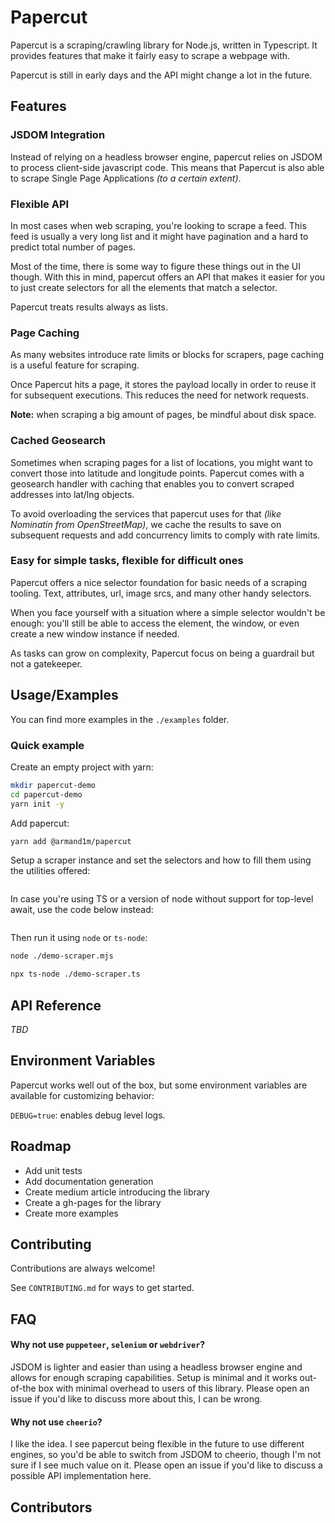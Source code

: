 # Papercut

Papercut is a scraping/crawling library for Node.js, written in Typescript. It provides features that make it fairly easy to scrape a webpage with.

Papercut is still in early days and the API might change a lot in the future. 

## Features

### JSDOM Integration

Instead of relying on a headless browser engine, papercut relies on JSDOM to process client-side javascript code. This means that Papercut is also able to scrape Single Page Applications _(to a certain extent)_.

### Flexible API 

In most cases when web scraping, you're looking to scrape a feed. This feed is usually a very long list and it might have pagination and a hard to predict total number of pages.

Most of the time, there is some way to figure these things out in the UI though. With this in mind, papercut offers an API that makes it easier for you to just create selectors for all the elements that match a selector.

Papercut treats results always as lists. 

### Page Caching

As many websites introduce rate limits or blocks for scrapers, page caching is a useful feature for scraping.

Once Papercut hits a page, it stores the payload locally in order to reuse it for subsequent executions. This reduces the need for network requests.

**Note:** when scraping a big amount of pages, be mindful about disk space.

### Cached Geosearch

Sometimes when scraping pages for a list of locations, you might want to convert those into latitude and longitude points. Papercut comes with a geosearch handler with caching that enables you to convert scraped addresses into lat/lng objects.

To avoid overloading the services that papercut uses for that _(like Nominatin from OpenStreetMap)_, we cache the results to save on subsequent requests and add concurrency limits to comply with rate limits.

### Easy for simple tasks, flexible for difficult ones

Papercut offers a nice selector foundation for basic needs of a scraping tooling. Text, attributes, url, image srcs, and many other handy selectors.

When you face yourself with a situation where a simple selector wouldn't be enough: you'll still be able to access the element, the window, or even create a new window instance if needed.

As tasks can grow on complexity, Papercut focus on being a guardrail but not a gatekeeper.

## Usage/Examples

You can find more examples in the `./examples` folder.

### Quick example

Create an empty project with yarn:

```sh
mkdir papercut-demo
cd papercut-demo
yarn init -y
```

Add papercut:

```sh
yarn add @armand1m/papercut
```

Setup a scraper instance and set the selectors and how to fill them using the utilities offered:

```js file=./examples/javascript/hacker-news/scraper.js
```

In case you're using TS or a version of node without support for top-level await, use the code below instead:

```ts file=./examples/typescript/src/hacker-news/scraper.ts
```

Then run it using `node` or `ts-node`:

```sh
node ./demo-scraper.mjs
```

```sh
npx ts-node ./demo-scraper.ts
```
  
## API Reference

_TBD_
  
## Environment Variables

Papercut works well out of the box, but some environment variables are available for customizing behavior:

`DEBUG=true`: enables debug level logs.
## Roadmap

- Add unit tests
- Add documentation generation
- Create medium article introducing the library
- Create a gh-pages for the library
- Create more examples

## Contributing

Contributions are always welcome!

See `CONTRIBUTING.md` for ways to get started.

## FAQ

#### Why not use `puppeteer`, `selenium` or `webdriver`?

JSDOM is lighter and easier than using a headless browser engine and allows for enough scraping capabilities. Setup is minimal and it works out-of-the box with minimal overhead to users of this library. Please open an issue if you'd like to discuss more about this, I can be wrong.

#### Why not use `cheerio`?

I like the idea. I see papercut being flexible in the future to use different engines, so you'd be able to switch from JSDOM to cheerio, though I'm not sure if I see much value on it. Please open an issue if you'd like to discuss a possible API implementation here.

## Contributors 
